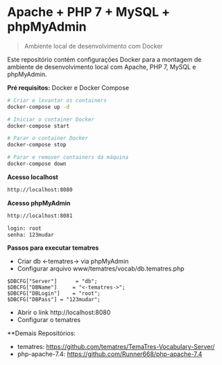 # Apache + PHP 7 + MySQL + phpMyAdmin
> Ambiente local de desenvolvimento com Docker

Este repositório contém configurações Docker para a montagem de ambiente de desenvolvimento local com Apache, PHP 7, MySQL e phpMyAdmin.

**Pré requisitos:** Docker e Docker Compose

```bash
# Criar e levantar os containers
docker-compose up -d

# Iniciar o container Docker
docker-compose start

# Parar o container Docker
docker-compose stop

# Parar e remover containers da máquina
docker-compose down
```

**Acesso localhost**
```txt
http://localhost:8080
```

**Acesso phpMyAdmin**
```txt
http://localhost:8081

login: root
senha: 123mudar
```

**Passos para executar tematres**
- Criar db <-tematres-> via phpMyAdmin
- Configurar arquivo www/tematres/vocab/db.tematres.php

```
$DBCFG["Server"]      = "db";
$DBCFG["DBName"]     = "<-tematres->";
$DBCFG["DBLogin"]    = "root";
$DBCFG["DBPass"] = "123mudar";
```

- Abrir o link http://localhost:8080
- Configurar o tematres 

**Demais Repositórios:

- tematres: https://github.com/tematres/TemaTres-Vocabulary-Server/
- php-apache-7.4: https://github.com/Runner668/php-apache-7.4 
